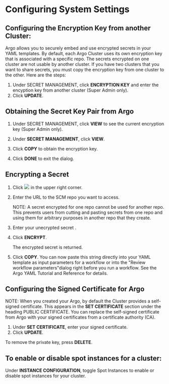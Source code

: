 # Configuring System Settings

## Configuring the Encryption Key from another Cluster:

Argo allows you to securely embed and use encrypted secrets in your YAML templates. By default, each Argo Cluster uses its own encryption key that is associated with a specific repo. The secrets encrypted on one cluster are not usable by another cluster. If you have two clusters that you want to share secrets, you must copy the encryption key from one cluster to the other. Here are the steps:

1.  Under SECRET MANAGEMENT, click **ENCRYPTION KEY** and enter the encyption key from another cluster (Super Admin only).
2.  Click **UPDATE**.

## Obtaining the Secret Key Pair from Argo

1.  Under SECRET MANAGEMENT, click **VIEW** to see the current encryption key (Super Admin only).

2.  Under **SECRET MANAGEMENT**, click **VIEW**.

3.  Click **COPY** to obtain the encryption key.
4.  Click **DONE** to exit the dialog.

## Encrypting a Secret

1.  Click ![](../../../images/configurations_manage_system_settings_encryptiontool_icon.png) in the upper right corner.

2.  Enter the URL to the SCM repo you want to access.

    NOTE: A secret encrypted for one repo cannot be used for another repo. This prevents users from cutting and pasting secrets from one repo and using them for arbitrary purposes in another repo that they create.

3.  Enter your unecrypted secret .
4.  Click **ENCRYPT**.

    The encrypted secret is returned.

5.  Click **COPY**. You can now paste this string directly into your YAML template as input parameters for a workflow or into the "Review workflow parameters"dialog right before you run a workflow. See the Argo YAML Tutorial and Reference for details.

## Configuring the Signed Certificate for Argo

NOTE: When you created your Argo, by default the Cluster provides a self-signed certificate. This appears in the **SET CERTIFICATE** section under the heading PUBLIC CERTIFICATE. You can replace the self-signed certificate from Argo with your signed certificates from a certificate authority (CA).

1.  Under **SET CERTIFICATE**, enter your signed certificate.
2.  Click **UPDATE**.

To remove the private key, press **DELETE**.

## To enable or disable spot instances for a cluster:

Under **INSTANCE CONFIGURATION**, toggle Spot Instances to enable or disable spot instances for your cluster.